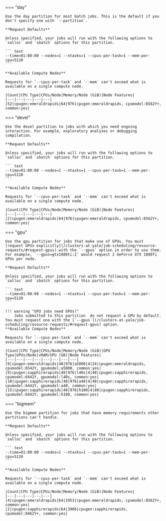 === "day"

    Use the day partition for most batch jobs. This is the default if you don't specify one with `--partition`.

    **Request Defaults**

    Unless specified, your jobs will run with the following options to `salloc` and `sbatch` options for this partition.

    ``` text
    --time=01:00:00 --nodes=1 --ntasks=1 --cpus-per-task=1 --mem-per-cpu=5120
    ```

    **Available Compute Nodes**

    Requests for `--cpus-per-task` and `--mem` can't exceed what is available on a single compute node.

    |Count|CPU Type|CPUs/Node|Memory/Node (GiB)|Node Features|
    |---|---|---|---|---|
    |52|cpugen:emeraldrapids|64|976|cpugen:emeraldrapids, cpumodel:8562Y+, common:yes|

=== "devel"

    Use the devel partition to jobs with which you need ongoing interaction. For example, exploratory analyses or debugging compilation.

    **Request Defaults**

    Unless specified, your jobs will run with the following options to `salloc` and `sbatch` options for this partition.

    ``` text
    --time=01:00:00 --nodes=1 --ntasks=1 --cpus-per-task=1 --mem-per-cpu=5120
    ```

    **Available Compute Nodes**

    Requests for `--cpus-per-task` and `--mem` can't exceed what is available on a single compute node.

    |Count|CPU Type|CPUs/Node|Memory/Node (GiB)|Node Features|
    |---|---|---|---|---|
    |2|cpugen:emeraldrapids|64|976|cpugen:emeraldrapids, cpumodel:8562Y+, common:yes|

=== "gpu"

    Use the gpu partition for jobs that make use of GPUs. You must [request GPUs explicitly](/clusters-at-yale/job-scheduling/resource-requests/#request-gpus) with the `--gpus` option in order to use them. For example, `--gpus=gtx1080ti:2` would request 2 GeForce GTX 1080Ti GPUs per node.

    **Request Defaults**

    Unless specified, your jobs will run with the following options to `salloc` and `sbatch` options for this partition.

    ``` text
    --time=01:00:00 --nodes=1 --ntasks=1 --cpus-per-task=1 --mem-per-cpu=5120
    ```

    !!! warning "GPU jobs need GPUs!"
        Jobs submitted to this partition  do not request a GPU by default. You must request one with the [`--gpus`](/clusters-at-yale/job-scheduling/resource-requests/#request-gpus) option.
    **Available Compute Nodes**

    Requests for `--cpus-per-task` and `--mem` can't exceed what is available on a single compute node.

    |Count|CPU Type|CPUs/Node|Memory/Node (GiB)|GPU Type|GPUs/Node|vRAM/GPU (GB)|Node Features|
    |---|---|---|---|---|---|---|---|
    |9|cpugen:emeraldrapids|48|976|a5000|4|24|cpugen:emeraldrapids, cpumodel:6542Y, gpumodel:a5000, common:yes|
    |9|cpugen:sapphirerapids|48|976|l40s|4|48|cpugen:sapphirerapids, cpumodel:6442Y, gpumodel:l40s, common:yes|
    |10|cpugen:sapphirerapids|48|976|a40|4|48|cpugen:sapphirerapids, cpumodel:6442Y, gpumodel:a40, common:yes|
    |15|cpugen:sapphirerapids|48|976|h100|4|80|cpugen:sapphirerapids, cpumodel:6442Y, gpumodel:h100, common:yes|

=== "bigmem"

    Use the bigmem partition for jobs that have memory requirements other partitions can't handle.

    **Request Defaults**

    Unless specified, your jobs will run with the following options to `salloc` and `sbatch` options for this partition.

    ``` text
    --time=01:00:00 --nodes=1 --ntasks=1 --cpus-per-task=1 --mem-per-cpu=5120
    ```

    **Available Compute Nodes**

    Requests for `--cpus-per-task` and `--mem` can't exceed what is available on a single compute node.

    |Count|CPU Type|CPUs/Node|Memory/Node (GiB)|Node Features|
    |---|---|---|---|---|
    |4|cpugen:emeraldrapids|64|1953|cpugen:emeraldrapids, cpumodel:8562Y+, common:yes|
    |2|cpugen:sapphirerapids|64|3906|cpugen:sapphirerapids, cpumodel:8462Y+, common:yes|

